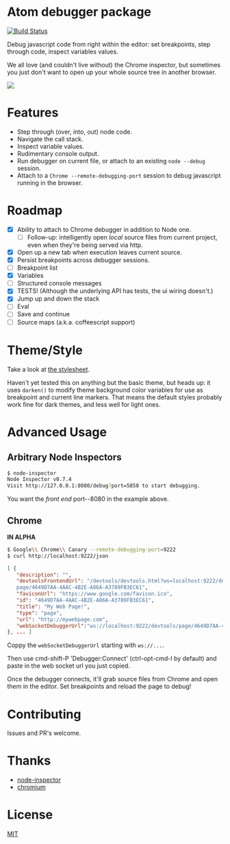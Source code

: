 # Atom debugger package

[![Build Status](https://travis-ci.org/anandthakker/atom-node-debug.svg)](https://travis-ci.org/anandthakker/atom-node-debug)

Debug javascript code from right within the editor: set breakpoints, step through code,
inspect variables values.

We all love (and couldn't live without) the Chrome inspector, but sometimes you just don't want
to open up your whole source tree in another browser.

![](https://raw.githubusercontent.com/anandthakker/atom-node-debug/master/screenshot.gif)

# Features
- Step through (over, into, out) node code.
- Navigate the call stack.
- Inspect variable values.
- Rudimentary console output.
- Run debugger on current file, or attach to an existing `node --debug` session.
- Attach to a `Chrome --remote-debugging-port` session to debug javascript running
  in the browser.

# Roadmap

- [x] Ability to attach to Chrome debugger in addition to Node one.
  - [ ] Follow-up: intelligently open *local* source files from current project, even
        when they're being served via http.
- [x] Open up a new tab when execution leaves current source.
- [x] Persist breakpoints across debugger sessions.
- [ ] Breakpoint list
- [x] Variables
- [ ] Structured console messages
- [x] TESTS! (Although the underlying API has tests, the ui wiring doesn't.)
- [x] Jump up and down the stack
- [ ] Eval
- [ ] Save and continue
- [ ] Source maps (a.k.a. coffeescript support)

# Theme/Style

Take a look at [the stylesheet](/stylesheets/atom-node-debug.less).

Haven't yet tested this on anything but the basic
theme, but heads up: it uses `darken()` to modify
theme background color variables for use as breakpoint
and current line markers.  That means the default styles
probably work fine for dark themes, and less well for
light ones.

# Advanced Usage

## Arbitrary Node Inspectors

```bash
$ node-inspector
Node Inspector v0.7.4
Visit http://127.0.0.1:8080/debug?port=5858 to start debugging.
```

You want the *front end* port--8080 in the example above.


## Chrome
**IN ALPHA**

```bash
$ Google\\ Chrome\\ Canary --remote-debugging-port=9222
$ curl http://localhost:9222/json
```
```json
[ {
   "description": "",
   "devtoolsFrontendUrl": "/devtools/devtools.html?ws=localhost:9222/devtools/
   page/4649D7AA-4AAC-4B2E-A86A-A3789FB3EC61",
   "faviconUrl": "https://www.google.com/favicon.ico",
   "id": "4649D7AA-4AAC-4B2E-A86A-A3789FB3EC61",
   "title": "My Web Page!",
   "type": "page",
   "url": "http://mywebpage.com",
   "webSocketDebuggerUrl":"ws://localhost:9222/devtools/page/4649D7AA-4AAC-4B2E-A86A-A3789FB3EC61"
}, ... ]
```

Coppy the `webSocketDebuggerUrl` starting with `ws://...`.

Then use cmd-shift-P 'Debugger:Connect' (ctrl-opt-cmd-I by default) and paste in
the web socket url you just copied.

Once the debugger connects, it'll grab source files from Chrome and open them in
the editor.  Set breakpoints and reload the page to debug!


# Contributing

Issues and PR's welcome.

# Thanks

- [node-inspector][1]
- [chromium][2]

# License

[MIT][3]


[1]:https://github.com/node-inspector/node-inspector
[2]:http://chromium.org
[3]:https://github.com/anandthakker/atom-node-debug/blob/master/LICENSE.md
